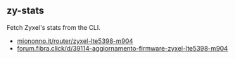 ## zy-stats

Fetch Zyxel's stats from the CLI.

- [miononno.it/router/zyxel-lte5398-m904](https://miononno.it/router/zyxel-lte5398-m904)
- [forum.fibra.click/d/39114-aggiornamento-firmware-zyxel-lte5398-m904](https://forum.fibra.click/d/39114-aggiornamento-firmware-zyxel-lte5398-m904)
